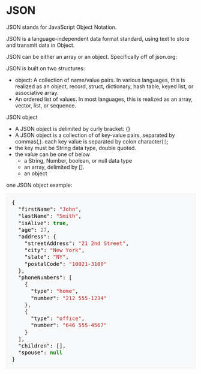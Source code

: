 <h1>JSON</h1>

<p>JSON stands for JavaScript Object Notation.&nbsp;</p>

<p>JSON is a language-independent data format standard, using text to store and transmit data in Object.</p>

<p>JSON can be either an array or an object. Specifically off of json.org:

<p>JSON is built on two structures:
<ul>
<li>object: A collection of name/value pairs. In various languages, this is realized as an object, record, struct, dictionary, hash table, keyed list, or associative array.</li>
<li>An ordered list of values. In most languages, this is realized as an
array, vector, list, or sequence.
</li>
</ul>
<p>JSON object</p>
<ul>
    <li>A JSON object is delimited by curly bracket: {}</li>
    <li>A JSON object is a collection of&nbsp;of key-value pairs, separated by commas(,). each key value is separated by colon character(:);</li>
    <li>the key must be String data type, double quoted.&nbsp;</li>
    <li>the value can be one of below
        <ul>
            <li>a String, Number, boolean, or null data type</li>
            <li>an array, delimited by [].&nbsp;</li>
            <li>an object</li>
        </ul>
    </li>
</ul>

<p>one JSON object example:</p>

<pre style="line-height: 1.3; font-family: monospace, monospace; background-color: rgb(248, 249, 250); color: rgb(0, 0, 0); border: 1px solid rgb(234, 236, 240); padding: 1em; overflow-x: hidden; position: relative; font-size: 14px;">
<span class="p">{</span>
  <span>&quot;firstName&quot;</span><span class="p">:</span> <span class="s2" style="color: rgb(186, 33, 33);">&quot;John&quot;</span><span class="p">,</span>
  <span>&quot;lastName&quot;</span><span class="p">:</span> <span class="s2" style="color: rgb(186, 33, 33);">&quot;Smith&quot;</span><span class="p">,</span>
  <span>&quot;isAlive&quot;</span><span class="p">:</span> <span class="kc" style="color: rgb(0, 128, 0); font-weight: bold;">true</span><span class="p">,</span>
  <span>&quot;age&quot;</span><span class="p">:</span> <span class="mi" style="color: rgb(102, 102, 102);">27</span><span class="p">,</span>
  <span>&quot;address&quot;</span><span class="p">:</span> <span class="p">{</span>
    <span>&quot;streetAddress&quot;</span><span class="p">:</span> <span class="s2" style="color: rgb(186, 33, 33);">&quot;21 2nd Street&quot;</span><span class="p">,</span>
    <span>&quot;city&quot;</span><span class="p">:</span> <span class="s2" style="color: rgb(186, 33, 33);">&quot;New York&quot;</span><span class="p">,</span>
    <span>&quot;state&quot;</span><span class="p">:</span> <span class="s2" style="color: rgb(186, 33, 33);">&quot;NY&quot;</span><span class="p">,</span>
    <span>&quot;postalCode&quot;</span><span class="p">:</span> <span class="s2" style="color: rgb(186, 33, 33);">&quot;10021-3100&quot;</span>
  <span class="p">},</span>
  <span>&quot;phoneNumbers&quot;</span><span class="p">:</span> <span class="p">[</span>
    <span class="p">{</span>
      <span>&quot;type&quot;</span><span class="p">:</span> <span class="s2" style="color: rgb(186, 33, 33);">&quot;home&quot;</span><span class="p">,</span>
      <span>&quot;number&quot;</span><span class="p">:</span> <span class="s2" style="color: rgb(186, 33, 33);">&quot;212 555-1234&quot;</span>
    <span class="p">},</span>
    <span class="p">{</span>
      <span>&quot;type&quot;</span><span class="p">:</span> <span class="s2" style="color: rgb(186, 33, 33);">&quot;office&quot;</span><span class="p">,</span>
      <span>&quot;number&quot;</span><span class="p">:</span> <span class="s2" style="color: rgb(186, 33, 33);">&quot;646 555-4567&quot;</span>
    <span class="p">}</span>
  <span class="p">],</span>
  <span>&quot;children&quot;</span><span class="p">:</span> <span class="p">[],</span>
  <span>&quot;spouse&quot;</span><span class="p">:</span> <span class="kc" style="color: rgb(0, 128, 0); font-weight: bold;">null</span>
<span class="p">}</span></pre>

<p>&nbsp;</p>
